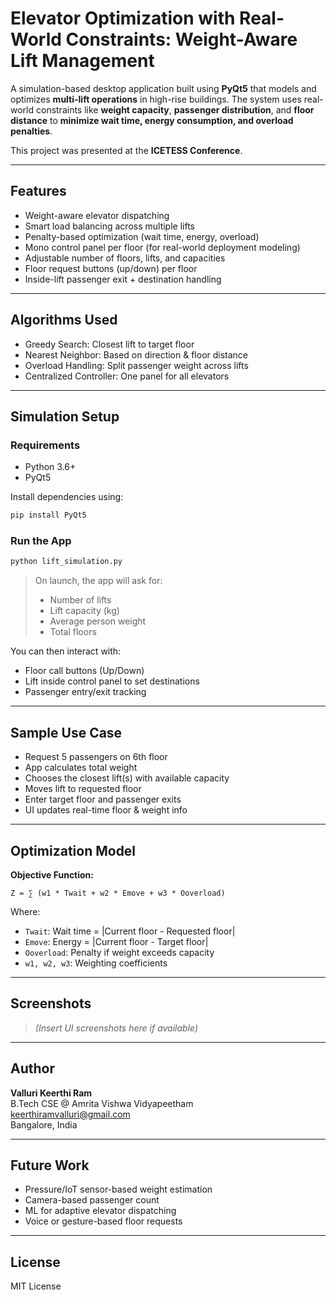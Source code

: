 # Elevator Optimization with Real-World Constraints: Weight-Aware Lift Management

A simulation-based desktop application built using **PyQt5** that models and optimizes **multi-lift operations** in high-rise buildings. The system uses real-world constraints like **weight capacity**, **passenger distribution**, and **floor distance** to **minimize wait time, energy consumption, and overload penalties**.

This project was presented at the **ICETESS Conference**.

---

##  Features

-  Weight-aware elevator dispatching
-  Smart load balancing across multiple lifts
-  Penalty-based optimization (wait time, energy, overload)
-  Mono control panel per floor (for real-world deployment modeling)
-  Adjustable number of floors, lifts, and capacities
-  Floor request buttons (up/down) per floor
-  Inside-lift passenger exit + destination handling

---

## Algorithms Used

- Greedy Search: Closest lift to target floor
- Nearest Neighbor: Based on direction & floor distance
- Overload Handling: Split passenger weight across lifts
- Centralized Controller: One panel for all elevators

---

## Simulation Setup

### Requirements

- Python 3.6+
- PyQt5

Install dependencies using:

```bash
pip install PyQt5
```

### Run the App

```bash
python lift_simulation.py
```

> On launch, the app will ask for:
> - Number of lifts
> - Lift capacity (kg)
> - Average person weight
> - Total floors

You can then interact with:
- Floor call buttons (Up/Down)
- Lift inside control panel to set destinations
- Passenger entry/exit tracking

---

## Sample Use Case

- Request 5 passengers on 6th floor  
- App calculates total weight  
- Chooses the closest lift(s) with available capacity  
- Moves lift to requested floor  
- Enter target floor and passenger exits  
- UI updates real-time floor & weight info

---

## Optimization Model

**Objective Function:**
```
Z = ∑ (w1 * Twait + w2 * Emove + w3 * Ooverload)
```

Where:
- `Twait`: Wait time = |Current floor - Requested floor|
- `Emove`: Energy = |Current floor - Target floor|
- `Ooverload`: Penalty if weight exceeds capacity
- `w1, w2, w3`: Weighting coefficients

---

##  Screenshots

> *(Insert UI screenshots here if available)*

---

##  Author

**Valluri Keerthi Ram**  
B.Tech CSE @ Amrita Vishwa Vidyapeetham  
keerthiramvalluri@gmail.com  
Bangalore, India

---

## Future Work

- Pressure/IoT sensor-based weight estimation
- Camera-based passenger count
- ML for adaptive elevator dispatching
- Voice or gesture-based floor requests

---

## License

MIT License
